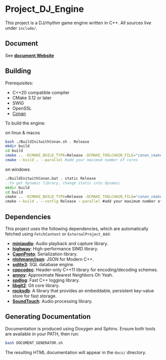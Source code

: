 # Project_DJ_Engine

This project is a DJ/rhythm game engine written in C++. All sources live under `include/`.

## Document

See **[document Website](https://rliop913.github.io/Project_DJ_Engine/)**

## Building

Prerequisites:

- C++20 compatible compiler
- CMake 3.12 or later
- SWIG
- OpenSSL
- [Conan](https://conan.io/)
  
To build the engine:

on linux & macos
```bash
bash ./BuildInitwithConan.sh . Release
mkdir build
cd build
cmake .. -DCMAKE_BUILD_TYPE=Release -DCMAKE_TOOLCHAIN_FILE="conan_cmakes/conan_toolchain.cmake" -DPDJE_DYNAMIC=OFF #to get dynamic library, change here
cmake --build . --parallel #add your maximum number of cores
```
on windows
```cmd
./BuildInitwithConan.bat . static Release
::to get dynamic library, change static into dynamic
mkdir build
cd build
cmake .. -DCMAKE_BUILD_TYPE=Release -DCMAKE_TOOLCHAIN_FILE="conan_cmakes/conan_toolchain.cmake" -DPDJE_DYNAMIC=OFF #to get dynamic library, change here
cmake --build . --config Release --parallel #add your maximum number of cores
```

## Dependencies

This project uses the following dependencies, which are automatically fetched using `FetchContent` or `ExternalProject_Add`:

- **[miniaudio](https://github.com/mackron/miniaudio)**: Audio playback and capture library.
- **[highway](https://github.com/google/highway)**: High-performance SIMD library.
- **[CapnProto](https://github.com/capnproto/capnproto)**: Serialization library.
- **[nlohmann/json](https://github.com/nlohmann/json)**: JSON for Modern C++.
- **[sqlite3](https://www.sqlite.org/index.html)**: SQL database engine.
- **[cppcodec](https://github.com/tplgy/cppcodec)**: Header-only C++11 library for encoding/decoding schemes.
- **[annoy](https://github.com/spotify/annoy)**: Approximate Nearest Neighbors Oh Yeah.
- **[spdlog](https://github.com/gabime/spdlog)**: Fast C++ logging library.
- **[libgit2](https://github.com/libgit2/libgit2)**: Git core library.
- **[rocksdb](https://github.com/facebook/rocksdb)**: A library that provides an embeddable, persistent key-value store for fast storage.
- **[SoundTouch](https://www.surina.net/soundtouch/)**: Audio processing library.

## Generating Documentation

Documentation is produced using Doxygen and Sphinx. Ensure both tools are available in your PATH, then run:

```bash
bash DOCUMENT_GENERATOR.sh
```

The resulting HTML documentation will appear in the `docs/` directory.
